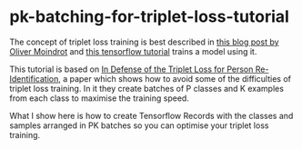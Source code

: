 # pk-batching-for-triplet-loss-tutorial
The concept of triplet loss training is best described in [this blog post by Oliver Moindrot](https://omoindrot.github.io/triplet-loss) and [this tensorflow tutorial](https://www.tensorflow.org/addons/tutorials/losses_triplet) trains a model using it. 

This tutorial is based on [In Defense of the Triplet Loss for Person Re-Identification](https://arxiv.org/pdf/1703.07737.pdf), a paper which shows how to avoid some of the difficulties of triplet loss training. In it they create batches of P classes and K examples from each class to maximise the training speed. 

What I show here is how to create Tensorflow Records with the classes and samples arranged in PK batches so you can optimise your triplet loss training.
